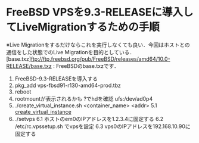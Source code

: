 # FreeBSD VPSを9.3-RELEASEに導入してLiveMigrationするための手順
※Live Migrationをするだけならこれを実行しなくても良い．今回はホストとの通信をした状態でのLive Migrationを目的としている．
[base.txz]<ftp://ftp.freebsd.org/pub/FreeBSD/releases/amd64/10.0-RELEASE/base.txz> : FreeBSDのbase.txzです．
1. FreeBSD-9.3-RELEASEを導入する
2. pkg_add vps-fbsd91-r130-amd64-prod.tbz
3. reboot
4. rootmountが表示されるかも ?でhdを確認 ufs:/dev/ad0p4
5. ./create_virtual_instance.sh \<container_name\> \<addr\>
	5.1 [create_virtual_instance](https://gist.github.com/furandon-pig/02f3f9c097d20f22b017)
6. ./setvps
	6.1 ホストのem0のIPアドレスを1.2.3.4に固定する
	6.2 /etc/rc.vpssetup.sh でvpsを設定
	6.3 vps0のIPアドレスを192.168.10.90に固定する
